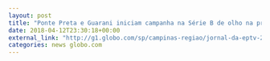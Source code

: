 ```yaml
---
layout: post
title: "Ponte Preta e Guarani iniciam campanha na Série B de olho na primeira divisão"
date: 2018-04-12T23:30:18+00:00
external_link: "http://g1.globo.com/sp/campinas-regiao/jornal-da-eptv-2edicao/videos/t/edicoes/v/ponte-preta-e-guarani-sonham-com-a-volta-a-elite-do-campeonato-brasileiro/6658013/"
categories: news globo.com
---
```

